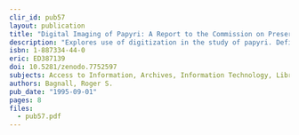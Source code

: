 ```yaml
---
clir_id: pub57
layout: publication
title: "Digital Imaging of Papyri: A Report to the Commission on Preservation and Access"
description: "Explores use of digitization in the study of papyri. Defines archival and delivered images; relates ways and means for capturing physical attributes of papyri and preferred methods of capture; details technical standards and specifications; and discusses quality control, migration, and refreshment issues."
isbn: 1-887334-44-0
eric: ED387139
doi: 10.5281/zenodo.7752597
subjects: Access to Information, Archives, Information Technology, Library Materials, Preservation, Records (Forms), Records Management, Standards, Technological Advancement
authors: Bagnall, Roger S.
pub_date: "1995-09-01"
pages: 8
files:
  - pub57.pdf
---
```

